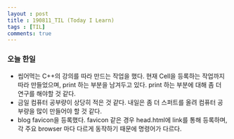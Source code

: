 ```yaml
---
layout : post
title : 190811_TIL (Today I Learn)
tags : [TIL]
comments: true
---
```

### 오늘 한일
- 씹어먹는 C++의 강의를 따라 만드는 작업을 했다. 현재 Cell을 등록하는 작업까지 따라 만들었으며, print 하는 부분을 남겨두고 있다. print 하는 부분에 대해 좀 더 연구를 해야할 것 같다. 
- 금일 컴퓨터 공부량이 상당히 적은 것 같다. 내일은 좀 더 스퍼트를 올려 컴퓨터 공부량을 많이 만들어야 할 것 같다.
- blog favicon을 등록했다. favicon 같은 경우 head.html에 link를 통해 등록하며, 각 주요 browser 마다 다르게 동작하기 때문에 명령어가 다르다.
